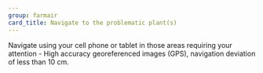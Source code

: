 ```yaml
---
group: farmair
card_title: Navigate to the problematic plant(s)
---
```


Navigate using your cell phone or tablet in those areas requiring your attention - High accuracy georeferenced images (GPS), navigation deviation of less than 10 cm.

